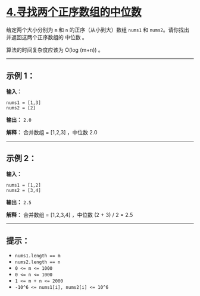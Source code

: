 # [4.寻找两个正序数组的中位数](https://leetcode.cn/problems/median-of-two-sorted-arrays/description)

给定两个大小分别为 `m` 和 `n` 的正序（从小到大）数组 `nums1` 和 `nums2`。请你找出并返回这两个正序数组的 中位数 。

算法的时间复杂度应该为 O(log (m+n)) 。

---

## 示例 1：

**输入：**  
```
nums1 = [1,3]
nums2 = [2]
```

**输出：** `2.0`

**解释：** 合并数组 = [1,2,3] ，中位数 2.0

---

## 示例 2：

**输入：**  
```
nums1 = [1,2]
nums2 = [3,4]
```

**输出：** `2.5`

**解释：** 合并数组 = [1,2,3,4] ，中位数 (2 + 3) / 2 = 2.5

---

## 提示：

- `nums1.length == m`
- `nums2.length == n`
- `0 <= m <= 1000`
- `0 <= n <= 1000`
- `1 <= m + n <= 2000`
- `-10^6 <= nums1[i], nums2[i] <= 10^6` 